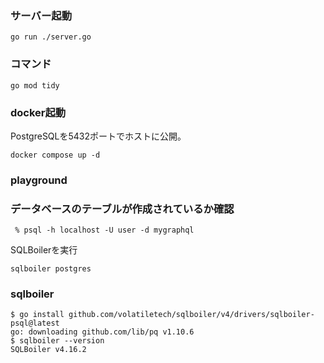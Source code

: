 ### サーバー起動
```
go run ./server.go
```


### コマンド
```
go mod tidy
```

### docker起動
PostgreSQLを5432ポートでホストに公開。
```
docker compose up -d
```

### playground


### データベースのテーブルが作成されているか確認
```
 % psql -h localhost -U user -d mygraphql
```
SQLBoilerを実行
```
sqlboiler postgres
```

### sqlboiler
```
$ go install github.com/volatiletech/sqlboiler/v4/drivers/sqlboiler-psql@latest
go: downloading github.com/lib/pq v1.10.6
$ sqlboiler --version
SQLBoiler v4.16.2
```
